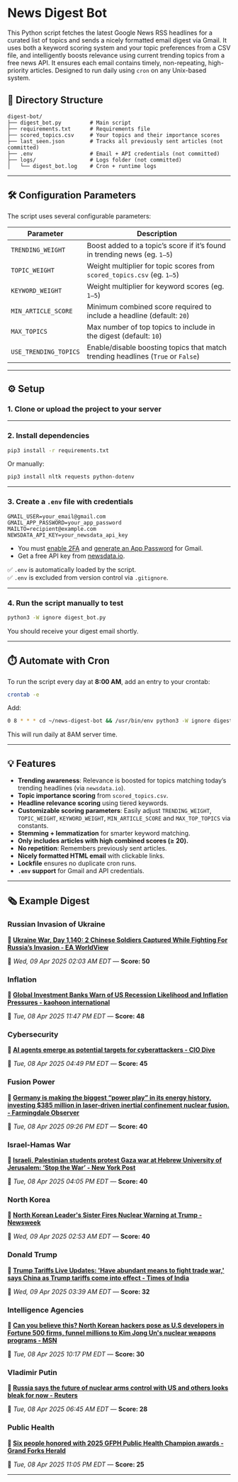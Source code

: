 # News Digest Bot

This Python script fetches the latest Google News RSS headlines for a curated list of topics and sends a nicely formatted email digest via Gmail. It uses both a keyword scoring system and your topic preferences from a CSV file, and intelligently boosts relevance using current trending topics from a free news API. It ensures each email contains timely, non-repeating, high-priority articles. Designed to run daily using `cron` on any Unix-based system.


## 📁 Directory Structure

```plaintext
digest-bot/
├── digest_bot.py         # Main script
├── requirements.txt      # Requirements file
├── scored_topics.csv     # Your topics and their importance scores
├── last_seen.json        # Tracks all previously sent articles (not committed)
├── .env                  # Email + API credentials (not committed)
├── logs/                 # Logs folder (not committed)
│   └── digest_bot.log    # Cron + runtime logs
```
---

## 🛠️ Configuration Parameters

The script uses several configurable parameters:

| Parameter              | Description                                                                      |
|------------------------|----------------------------------------------------------------------------------|
| `TRENDING_WEIGHT`      | Boost added to a topic’s score if it’s found in trending news (eg. `1–5`)        |
| `TOPIC_WEIGHT`         | Weight multiplier for topic scores from `scored_topics.csv` (eg. `1–5`)          |
| `KEYWORD_WEIGHT`       | Weight multiplier for keyword scores (eg. `1–5`)                                 |
| `MIN_ARTICLE_SCORE`    | Minimum combined score required to include a headline (default: `20`)            |
| `MAX_TOPICS`           | Max number of top topics to include in the digest (default: `10`)                |
| `USE_TRENDING_TOPICS`  | Enable/disable boosting topics that match trending headlines (`True` or `False`) |

---

## ⚙️ Setup

### 1. Clone or upload the project to your server

---

### 2. Install dependencies

```bash
pip3 install -r requirements.txt
```

Or manually:

```bash
pip3 install nltk requests python-dotenv
```

---

### 3. Create a `.env` file with credentials

```env
GMAIL_USER=your_email@gmail.com
GMAIL_APP_PASSWORD=your_app_password
MAILTO=recipient@example.com
NEWSDATA_API_KEY=your_newsdata_api_key
```

- You must [enable 2FA](https://myaccount.google.com/security) and [generate an App Password](https://support.google.com/accounts/answer/185833) for Gmail.
- Get a free API key from [newsdata.io](https://newsdata.io/).

✅ `.env` is automatically loaded by the script.  
✅ `.env` is excluded from version control via `.gitignore`.

---

### 4. Run the script manually to test

```bash
python3 -W ignore digest_bot.py
```

You should receive your digest email shortly.

---

## ⏱️ Automate with Cron

To run the script every day at **8:00 AM**, add an entry to your crontab:

```bash
crontab -e
```

Add:

```bash
0 8 * * * cd ~/news-digest-bot && /usr/bin/env python3 -W ignore digest_bot.py >> ~/news-digest-bot/logs/digest_bot.log 2>&1
```
This will run daily at 8AM server time.

---

## 💡 Features

- **Trending awareness**: Relevance is boosted for topics matching today’s trending headlines (via `newsdata.io`).
- **Topic importance scoring** from `scored_topics.csv`.
- **Headline relevance scoring** using tiered keywords.
- **Customizable scoring parameters**: Easily adjust `TRENDING_WEIGHT`, `TOPIC_WEIGHT`, `KEYWORD_WEIGHT`, `MIN_ARTICLE_SCORE` and `MAX_TOP_TOPICS` via constants.
- **Stemming + lemmatization** for smarter keyword matching.
- **Only includes articles with high combined scores (≥ 20).**
- **No repetition**: Remembers previously sent articles.
- **Nicely formatted HTML email** with clickable links.
- **Lockfile** ensures no duplicate cron runs.
- **`.env` support** for Gmail and API credentials.

---

## 🗞️ Example Digest

### Russian Invasion of Ukraine
**📰 [Ukraine War, Day 1,140: 2 Chinese Soldiers Captured While Fighting For Russia’s Invasion - EA WorldView](https://eaworldview.com/2025/04/ukraine-war-2-chinese-soldiers-captured-while-fighting-for-russias-invasion/)**

📅 *Wed, 09 Apr 2025 02:03 AM EDT* — **Score: 50**

### Inflation
**📰 [Global Investment Banks Warn of US Recession Likelihood and Inflation Pressures - kaohoon international](https://www.kaohooninternational.com/economics/555839)**

📅 *Tue, 08 Apr 2025 11:47 PM EDT* — **Score: 48**

### Cybersecurity
**📰 [AI agents emerge as potential targets for cyberattackers - CIO Dive](https://www.ciodive.com/news/ai-agents-cybersecurity-risks/744803/)**

📅 *Tue, 08 Apr 2025 04:49 PM EDT* — **Score: 45**

### Fusion Power
**📰 [Germany is making the biggest “power play” in its energy history, investing $385 million in laser-driven inertial confinement nuclear fusion. - Farmingdale Observer](https://farmingdale-observer.com/2025/04/08/germany-is-making-the-biggest-power-play-in-its-energy-history-investing-385-million-in-laser-driven-inertial-confinement-nuclear-fusion/)**

📅 *Tue, 08 Apr 2025 09:26 PM EDT* — **Score: 40**

### Israel-Hamas War
**📰 [Israeli, Palestinian students protest Gaza war at Hebrew University of Jerusalem: ‘Stop the War’ - New York Post](https://nypost.com/2025/04/08/world-news/israeli-palestinian-students-protest-gaza-war-at-jerusalem-university/)**
  
📅 *Tue, 08 Apr 2025 04:05 PM EDT* — **Score: 40**

### North Korea
**📰 [North Korean Leader's Sister Fires Nuclear Warning at Trump - Newsweek](https://www.newsweek.com/north-korea-kim-jong-un-sister-nuclear-weapons-warning-us-donald-trump-2057234)**

📅 *Wed, 09 Apr 2025 02:53 AM EDT* — **Score: 40**

### Donald Trump
**📰 [Trump Tariffs Live Updates: 'Have abundant means to fight trade war,' says China as Trump tariffs come into effect - Times of India](https://timesofindia.indiatimes.com/world/us/donald-trump-tariffs-live-updates-reciprocal-tariffs-us-stock-market-china-canada-india-uk-united-states/liveblog/120104222.cms)**

📅 *Wed, 09 Apr 2025 03:39 AM EDT* — **Score: 32**

### Intelligence Agencies
**📰 [Can you believe this? North Korean hackers pose as U.S developers in Fortune 500 firms, funnel millions to Kim Jong Un's nuclear weapons programs - MSN](https://www.msn.com/en-in/money/news/can-you-believe-this-north-korean-hackers-pose-as-u-s-developers-in-fortune-500-firms-funnel-millions-to-kim-jong-un-s-nuclear-weapons-programs/ar-AA1CxnG2?ocid=finance-verthp-feeds)**

📅 *Tue, 08 Apr 2025 10:17 PM EDT* — **Score: 30**

### Vladimir Putin
**📰 [Russia says the future of nuclear arms control with US and others looks bleak for now - Reuters](https://www.reuters.com/world/kremlin-says-it-is-hard-imagine-talks-with-us-new-nuclear-arms-reduction-treaty-2025-04-08/)**

📅 *Tue, 08 Apr 2025 06:45 AM EDT* — **Score: 28**

### Public Health
**📰 [Six people honored with 2025 GFPH Public Health Champion awards - Grand Forks Herald](https://www.grandforksherald.com/news/local/six-people-honored-with-2025-gfph-public-health-champion-awards)**

📅 *Tue, 08 Apr 2025 11:05 PM EDT* — **Score: 25**

---